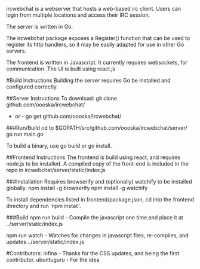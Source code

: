 
ircwebchat is a webserver that hosts a web-based irc client. 
Users can login from multiple locations and access their IRC session.

The server is written in Go. 

The ircwebchat package exposes a Register() function that can be
used to register its http handlers, so it may be easily adapted
for use in other Go servers.

The frontend is written in Javascript. It currently requires websockets,
for communication. The UI is built using react.js


#Build Instructions
Building the server requires Go be installed and configured correctly.

##Server Instructions
To download:
git clone github.com/oooska/ircwebchat/ 
- or - 
go get github.com/oooska/ircwebchat/

###Run/Build
cd to $GOPATH/src/github.com/oooska/ircwebchat/server/
go run main.go

To build a binary, use go build or go install.


##Frontend Instructions
The frontend is build using react, and requires node.js to be installed.
A compiled copy of the front-end is included in the repo 
in ircwebchat/server/static/index.js

###Installation
Requires browserify and (optionally) watchify to be installed globally.
npm install -g browserify
npm install -g watchify

To install dependencies listed in frontend/package.json, cd into the 
frontend directory and run 'npm install'. 

###Build
npm run build - Compile the javascript one time and place it 
				at ../server/static/index.js 

npm run watch - Watches for changes in javascript files, re-compiles,
				and updates ../server/static/index.js

#Contributors:
	infina		- Thanks for the CSS updates, and being the first contributor.
	ubuntuguru	- For the idea